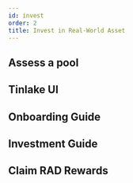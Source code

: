 ```yaml
---
id: invest
order: 2
title: Invest in Real-World Asset
---
```


## Assess a pool

## Tinlake UI

## Onboarding Guide

## Investment Guide

## Claim RAD Rewards
